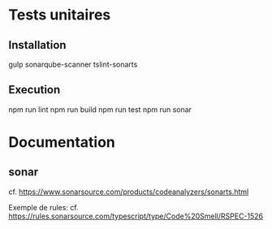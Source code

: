# Tests unitaires

## Installation
gulp
sonarqube-scanner
tslint-sonarts

## Execution
npm run lint
npm run build
npm run test
npm run sonar

# Documentation
## sonar
cf. https://www.sonarsource.com/products/codeanalyzers/sonarts.html

Exemple de rules:
cf. https://rules.sonarsource.com/typescript/type/Code%20Smell/RSPEC-1526
